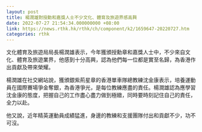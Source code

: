 ```yaml
---
layout: post
title: 楊潤雄對授勳和嘉獎人士不少文化、體育及旅遊界感高興
date: 2022-07-27 21:54:34.000000000 +08:00
link: https://news.rthk.hk/rthk/ch/component/k2/1659647-20220727.htm
categories: rthk
---
```


文化體育及旅遊局局長楊潤雄表示，今年獲頒授勳章和嘉獎人士中，不少來自文化、體育及旅遊業界，他感到十分高興，認為他們每一位都是實至名歸，為香港作出貢獻及帶來榮耀。

楊潤雄在社交網站說，獲頒銀紫荊星章的香港單車隊總教練沈金康表示，培養運動員在國際賽場爭金奪銀，為香港爭光，是每位教練應盡的責任。楊潤雄認為應學習沈金康的態度，把握自己的工作盡心盡力做到極緻，同時要時刻記住自己的責任，全力以赴。

他又說，近年精英運動員成績猛進，身邊的教練和支援團隊付出和貢獻不少，功不可沒。
